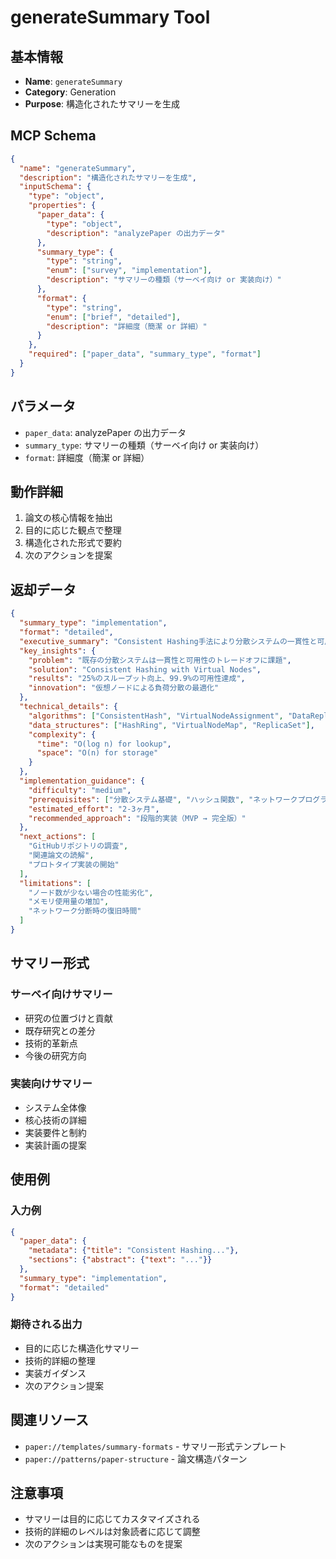 # generateSummary Tool

## 基本情報

- **Name**: `generateSummary`
- **Category**: Generation
- **Purpose**: 構造化されたサマリーを生成

## MCP Schema

```json
{
  "name": "generateSummary",
  "description": "構造化されたサマリーを生成",
  "inputSchema": {
    "type": "object",
    "properties": {
      "paper_data": {
        "type": "object",
        "description": "analyzePaper の出力データ"
      },
      "summary_type": {
        "type": "string",
        "enum": ["survey", "implementation"],
        "description": "サマリーの種類（サーベイ向け or 実装向け）"
      },
      "format": {
        "type": "string",
        "enum": ["brief", "detailed"],
        "description": "詳細度（簡潔 or 詳細）"
      }
    },
    "required": ["paper_data", "summary_type", "format"]
  }
}
```

## パラメータ

- `paper_data`: analyzePaper の出力データ
- `summary_type`: サマリーの種類（サーベイ向け or 実装向け）
- `format`: 詳細度（簡潔 or 詳細）

## 動作詳細

1. 論文の核心情報を抽出
2. 目的に応じた観点で整理
3. 構造化された形式で要約
4. 次のアクションを提案

## 返却データ

```json
{
  "summary_type": "implementation",
  "format": "detailed",
  "executive_summary": "Consistent Hashing手法により分散システムの一貫性と可用性を両立する新アプローチを提案。25%の性能向上を達成。",
  "key_insights": {
    "problem": "既存の分散システムは一貫性と可用性のトレードオフに課題",
    "solution": "Consistent Hashing with Virtual Nodes",
    "results": "25%のスループット向上、99.9%の可用性達成",
    "innovation": "仮想ノードによる負荷分散の最適化"
  },
  "technical_details": {
    "algorithms": ["ConsistentHash", "VirtualNodeAssignment", "DataReplication"],
    "data_structures": ["HashRing", "VirtualNodeMap", "ReplicaSet"],
    "complexity": {
      "time": "O(log n) for lookup",
      "space": "O(n) for storage"
    }
  },
  "implementation_guidance": {
    "difficulty": "medium",
    "prerequisites": ["分散システム基礎", "ハッシュ関数", "ネットワークプログラミング"],
    "estimated_effort": "2-3ヶ月",
    "recommended_approach": "段階的実装（MVP → 完全版）"
  },
  "next_actions": [
    "GitHubリポジトリの調査",
    "関連論文の読解",
    "プロトタイプ実装の開始"
  ],
  "limitations": [
    "ノード数が少ない場合の性能劣化",
    "メモリ使用量の増加",
    "ネットワーク分断時の復旧時間"
  ]
}
```

## サマリー形式

### サーベイ向けサマリー
- 研究の位置づけと貢献
- 既存研究との差分
- 技術的革新点
- 今後の研究方向

### 実装向けサマリー
- システム全体像
- 核心技術の詳細
- 実装要件と制約
- 実装計画の提案

## 使用例

### 入力例
```json
{
  "paper_data": {
    "metadata": {"title": "Consistent Hashing..."},
    "sections": {"abstract": {"text": "..."}}
  },
  "summary_type": "implementation",
  "format": "detailed"
}
```

### 期待される出力
- 目的に応じた構造化サマリー
- 技術的詳細の整理
- 実装ガイダンス
- 次のアクション提案

## 関連リソース

- `paper://templates/summary-formats` - サマリー形式テンプレート
- `paper://patterns/paper-structure` - 論文構造パターン

## 注意事項

- サマリーは目的に応じてカスタマイズされる
- 技術的詳細のレベルは対象読者に応じて調整
- 次のアクションは実現可能なものを提案
